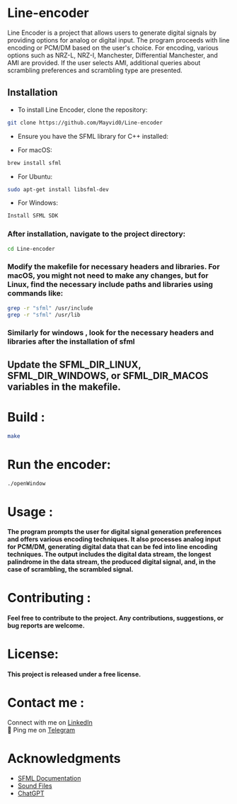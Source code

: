# Line-encoder


Line Encoder is a project that allows users to generate digital signals by providing options for analog or digital input. The program proceeds with line encoding or PCM/DM based on the user's choice. For encoding, various options such as NRZ-L, NRZ-I, Manchester, Differential Manchester, and AMI are provided. If the user selects AMI, additional queries about scrambling preferences and scrambling type are presented.

## Installation

- To install Line Encoder, clone the repository:

```bash
git clone https://github.com/Mayvid0/Line-encoder
```


- Ensure you have the SFML library for C++ installed:

- For macOS: 
```bash
brew install sfml
```

- For Ubuntu: 
```bash
sudo apt-get install libsfml-dev
```

- For Windows:
```bash
Install SFML SDK
```

### After installation, navigate to the project directory:
```bash
cd Line-encoder
```

### Modify the makefile for necessary headers and libraries. For macOS, you might not need to make any changes, but for Linux, find the necessary include paths and libraries using commands like:
```bash
grep -r "sfml" /usr/include
grep -r "sfml" /usr/lib
```

### Similarly for windows , look for the necessary headers and libraries after the installation of sfml

## Update the SFML_DIR_LINUX, SFML_DIR_WINDOWS, or SFML_DIR_MACOS variables in the makefile.

# Build : 
```bash
make
```

# Run the encoder: 
```bash
./openWindow
```

# Usage :
#### The program prompts the user for digital signal generation preferences and offers various encoding techniques. It also processes analog input for PCM/DM, generating digital data that can be fed into line encoding techniques. The output includes the digital data stream, the longest palindrome in the data stream, the produced digital signal, and, in the case of scrambling, the scrambled signal.

# Contributing : 
#### Feel free to contribute to the project. Any contributions, suggestions, or bug reports are welcome.

# License: 
#### This project is released under a free license.

# Contact me :
 Connect with me on [LinkedIn](https://www.linkedin.com/in/divyam-link)  
💬 Ping me on [Telegram](https://t.me/dhdeuiywn)

# Acknowledgments

- [SFML Documentation](https://www.sfml-dev.org/tutorials/2.6)
- [Sound Files](https://www2.cs.uic.edu/~i101/SoundFiles/)
- [ChatGPT](https://www.openai.com/)



